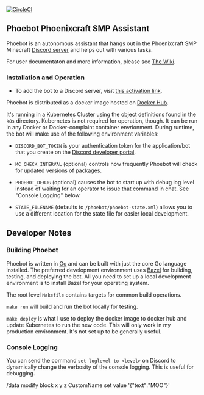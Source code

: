 [![CircleCI](https://circleci.com/gh/nugget/phoebot.svg?style=svg)](https://circleci.com/gh/nugget/phoebot)

## Phoebot Phoenixcraft SMP Assistant

Phoebot is an autonomous assistant that hangs out in the Phoenixcraft SMP
Minecraft [Discord server] and helps out with various tasks.

For user documentaton and more information, please see [The
Wiki](https://github.com/nugget/phoebot/wiki).

### Installation and Operation

* To add the bot to a Discord server, visit [this activation link].

Phoebot is distributed as a docker image hosted on [Docker Hub].

It's running in a Kubernetes Cluster using the object definitions found in the
`k8s` directory.  Kubernetes is not required for operation, though.  It can be
run in any Docker or Docker-complaint container envrionment.  During runtime,
the bot will make use of the following environment variables:

* `DISCORD_BOT_TOKEN` is your authentication token for the application/bot that
  you create on the [Discord developer portal].
 
* `MC_CHECK_INTERVAL` (optional) controls how frequently Phoebot will check for
  updated versions of packages.

* `PHOEBOT_DEBUG` (optional) causes the bot to start up with debug log level
  instead of waiting for an operator to issue that command in chat.  See
  "Console Logging" below.

* `STATE_FILENAME` (defaults to `/phoebot/phoebot-state.xml`) allows you to use
  a different location for the state file for easier local development.

## Developer Notes

### Building Phoebot

Phoebot is written in [Go](https://golang.org) and can be built with just the
core Go language installed.  The preferred development environment uses
[Bazel](https://www.bazel.build) for building, testing, and deploying the bot.
All you need to set up a local development environment is to install Bazel for
your operating system.

The root level `Makefile` contains targets for common build operations.

`make run` will build and run the bot locally for testing.

`make deploy` is what I use to deploy the docker image to docker hub and update
Kubernetes to run the new code.  This will only work in my production
environment.  It's not set up to be generally useful.

### Console Logging

You can send the command `set loglevel to <level>` on Discord to dynamically
change the verbosity of the console logging.  This is useful for debugging.

[this activation link]: https://discordapp.com/oauth2/authorize?client_id=581247665933779013&scope=bot&permissions=150528
[Docker Hub]: https://cloud.docker.com/u/nugget/repository/docker/nugget/phoebot
[Application Form]: https://docs.google.com/forms/d/e/1FAIpQLSdvj5J4vLsOIuvWof3B4jiZYXXpFKfsZMMSUtwKjTN5ThXDRw/viewform
[Discord server]: https://discord.gg/a6KnJcj
[hosting provider]: https://server.pro/
[Discord developer portal]: https://discordapp.com/developers/applications



/data modify block x y z CustomName set value '{"text":"MOO"}'

